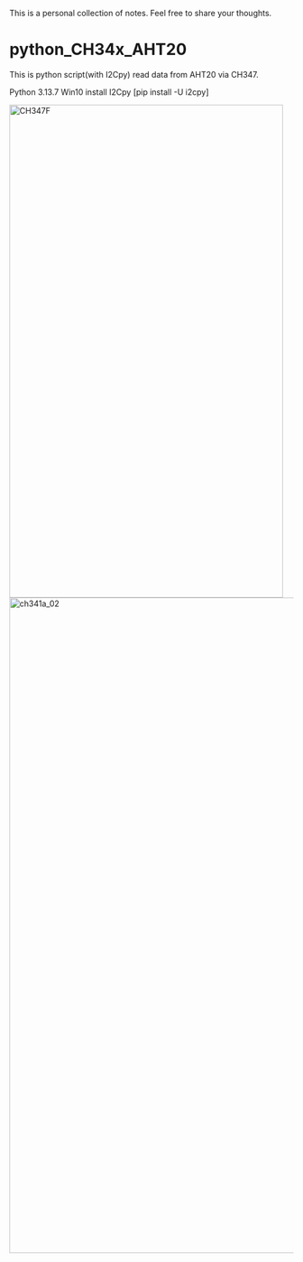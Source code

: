 This is a personal collection of notes. Feel free to share your thoughts.

# python_CH34x_AHT20
This is python script(with I2Cpy) read data from AHT20 via CH347.

Python 3.13.7 Win10
install I2Cpy [pip install -U i2cpy]

<img width="485" height="873" alt="CH347F" src="https://github.com/user-attachments/assets/59fa725f-81ca-416f-9d4c-ce2583fde574" />  
<img width="1500" height="1161" alt="ch341a_02" src="https://github.com/user-attachments/assets/c5c1bf87-dc98-4653-ae54-02296d25a504" />


